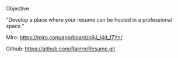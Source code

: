 Objective

"Develop a place where your resume can be hosted in a professional space."

Miro: https://miro.com/app/board/o9J_l4d_I7Y=/

Github: https://github.com/Rarrrn/Resume.git
